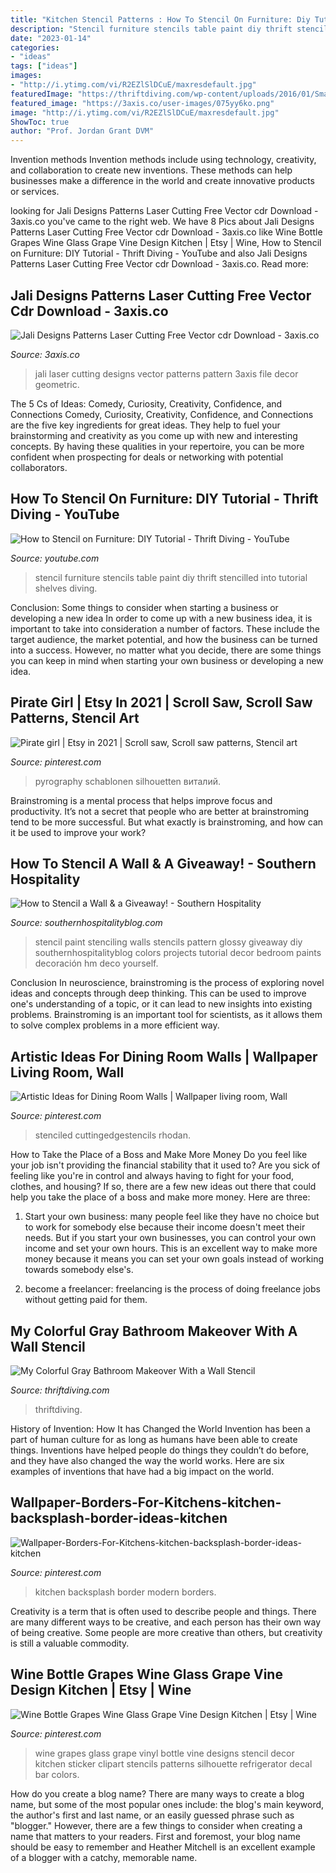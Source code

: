 ```yaml
---
title: "Kitchen Stencil Patterns : How To Stencil On Furniture: Diy Tutorial"
description: "Stencil furniture stencils table paint diy thrift stencilled into tutorial shelves diving"
date: "2023-01-14"
categories:
- "ideas"
tags: ["ideas"]
images:
- "http://i.ytimg.com/vi/R2EZlSlDCuE/maxresdefault.jpg"
featuredImage: "https://thriftdiving.com/wp-content/uploads/2016/01/Small-Gray-Bathroom-Makeover-AFTER-ThriftDiving.com-blog.jpg"
featured_image: "https://3axis.co/user-images/075yy6ko.png"
image: "http://i.ytimg.com/vi/R2EZlSlDCuE/maxresdefault.jpg"
ShowToc: true
author: "Prof. Jordan Grant DVM"
---
```



Invention methods
Invention methods include using technology, creativity, and collaboration to create new inventions. These methods can help businesses make a difference in the world and create innovative products or services.

	

		
looking for Jali Designs Patterns Laser Cutting Free Vector cdr Download - 3axis.co you've came to the right web. We have 8 Pics about Jali Designs Patterns Laser Cutting Free Vector cdr Download - 3axis.co like Wine Bottle Grapes Wine Glass Grape Vine Design Kitchen | Etsy | Wine, How to Stencil on Furniture: DIY Tutorial - Thrift Diving - YouTube and also Jali Designs Patterns Laser Cutting Free Vector cdr Download - 3axis.co. Read more:
		
    
## Jali Designs Patterns Laser Cutting Free Vector Cdr Download - 3axis.co

<img loading=lazy src="https://3axis.co/user-images/075yy6ko.png" onerror="this.onerror=null;this.src='https://tse4.mm.bing.net/th?id=OIP.pZlucIyuwtSKVSO2GjoO7AHaO0&amp;pid=15.1';" alt="Jali Designs Patterns Laser Cutting Free Vector cdr Download - 3axis.co">

_Source: 3axis.co_

>jali laser cutting designs vector patterns pattern 3axis file decor geometric. 

	

The 5 Cs of Ideas: Comedy, Curiosity, Creativity, Confidence, and Connections
Comedy, Curiosity, Creativity, Confidence, and Connections are the five key ingredients for great ideas. They help to fuel your brainstorming and creativity as you come up with new and interesting concepts. By having these qualities in your repertoire, you can be more confident when prospecting for deals or networking with potential collaborators.

    
## How To Stencil On Furniture: DIY Tutorial - Thrift Diving - YouTube

<img loading=lazy src="http://i.ytimg.com/vi/R2EZlSlDCuE/maxresdefault.jpg" onerror="this.onerror=null;this.src='https://tse1.mm.bing.net/th?id=OIP.2wmn3pzgw7eelkmIHs5ppgHaEK&amp;pid=15.1';" alt="How to Stencil on Furniture: DIY Tutorial - Thrift Diving - YouTube">

_Source: youtube.com_

>stencil furniture stencils table paint diy thrift stencilled into tutorial shelves diving. 

	

Conclusion: Some things to consider when starting a business or developing a new idea
In order to come up with a new business idea, it is important to take into consideration a number of factors. These include the target audience, the market potential, and how the business can be turned into a success. However, no matter what you decide, there are some things you can keep in mind when starting your own business or developing a new idea.

    
## Pirate Girl | Etsy In 2021 | Scroll Saw, Scroll Saw Patterns, Stencil Art

<img loading=lazy src="https://i.pinimg.com/736x/f4/35/bb/f435bbcb0247753ae1b57d72968e379d.jpg" onerror="this.onerror=null;this.src='https://tse4.mm.bing.net/th?id=OIP.0WXIEbpbx9D4tTK-DdDJIwHaJV&amp;pid=15.1';" alt="Pirate girl | Etsy in 2021 | Scroll saw, Scroll saw patterns, Stencil art">

_Source: pinterest.com_

>pyrography schablonen silhouetten виталий. 

	

Brainstroming is a mental process that helps improve focus and productivity. It’s not a secret that people who are better at brainstroming tend to be more successful. But what exactly is brainstroming, and how can it be used to improve your work?

    
## How To Stencil A Wall &amp; A Giveaway! - Southern Hospitality

<img loading=lazy src="https://i0.wp.com/southernhospitalityblog.com/wp-content/uploads/2011/10/stencilinprogress_thumb.jpg?fit=504,754&amp;ssl=1" onerror="this.onerror=null;this.src='https://tse1.mm.bing.net/th?id=OIP.tznrpdI8FSdbCTXbpFXE9AHaLF&amp;pid=15.1';" alt="How to Stencil a Wall &amp; a Giveaway! - Southern Hospitality">

_Source: southernhospitalityblog.com_

>stencil paint stenciling walls stencils pattern glossy giveaway diy southernhospitalityblog colors projects tutorial decor bedroom paints decoración hm deco yourself. 

	

Conclusion
In neuroscience, brainstroming is the process of exploring novel ideas and concepts through deep thinking. This can be used to improve one's understanding of a topic, or it can lead to new insights into existing problems. Brainstroming is an important tool for scientists, as it allows them to solve complex problems in a more efficient way.

    
## Artistic Ideas For Dining Room Walls | Wallpaper Living Room, Wall

<img loading=lazy src="https://i.pinimg.com/originals/6e/08/b6/6e08b6a0d3e3110ef7eefe099baa0ed6.jpg" onerror="this.onerror=null;this.src='https://tse3.mm.bing.net/th?id=OIP.IYrCzdhvWO72BW3LaZa4XwHaJ4&amp;pid=15.1';" alt="Artistic Ideas for Dining Room Walls | Wallpaper living room, Wall">

_Source: pinterest.com_

>stenciled cuttingedgestencils rhodan. 

	

How to Take the Place of a Boss and Make More Money
Do you feel like your job isn't providing the financial stability that it used to? Are you sick of feeling like you're in control and always having to fight for your food, clothes, and housing? If so, there are a few new ideas out there that could help you take the place of a boss and make more money. Here are three:
1. Start your own business: many people feel like they have no choice but to work for somebody else because their income doesn't meet their needs. But if you start your own businesses, you can control your own income and set your own hours. This is an excellent way to make more money because it means you can set your own goals instead of working towards somebody else's.

2. become a freelancer: freelancing is the process of doing freelance jobs without getting paid for them.

    
## My Colorful Gray Bathroom Makeover With A Wall Stencil

<img loading=lazy src="https://thriftdiving.com/wp-content/uploads/2016/01/Small-Gray-Bathroom-Makeover-AFTER-ThriftDiving.com-blog.jpg" onerror="this.onerror=null;this.src='https://tse1.mm.bing.net/th?id=OIP.0mZtdfFgCxkz8ZfWnpCKJQHaLH&amp;pid=15.1';" alt="My Colorful Gray Bathroom Makeover With a Wall Stencil">

_Source: thriftdiving.com_

>thriftdiving. 

	

History of Invention: How It has Changed the World
Invention has been a part of human culture for as long as humans have been able to create things. Inventions have helped people do things they couldn’t do before, and they have also changed the way the world works. Here are six examples of inventions that have had a big impact on the world.

    
## Wallpaper-Borders-For-Kitchens-kitchen-backsplash-border-ideas-kitchen

<img loading=lazy src="https://i.pinimg.com/736x/4d/70/79/4d707917c145d0e188e75941f057817b--tile-design-pictures-kitchen-wallpaper.jpg" onerror="this.onerror=null;this.src='https://tse1.mm.bing.net/th?id=OIP.cNXkdR_vJwxw4vhBGzvPTQHaJz&amp;pid=15.1';" alt="Wallpaper-Borders-For-Kitchens-kitchen-backsplash-border-ideas-kitchen">

_Source: pinterest.com_

>kitchen backsplash border modern borders. 

	

Creativity is a term that is often used to describe people and things. There are many different ways to be creative, and each person has their own way of being creative. Some people are more creative than others, but creativity is still a valuable commodity.

    
## Wine Bottle Grapes Wine Glass Grape Vine Design Kitchen | Etsy | Wine

<img loading=lazy src="https://i.pinimg.com/736x/dd/67/48/dd67489f483d1ac0ecbc74e2fff3dd26.jpg" onerror="this.onerror=null;this.src='https://tse1.mm.bing.net/th?id=OIP.7aMEr9P3o4KekroNuUXNBgHaK7&amp;pid=15.1';" alt="Wine Bottle Grapes Wine Glass Grape Vine Design Kitchen | Etsy | Wine">

_Source: pinterest.com_

>wine grapes glass grape vinyl bottle vine designs stencil decor kitchen sticker clipart stencils patterns silhouette refrigerator decal bar colors. 

	

How do you create a blog name?
There are many ways to create a blog name, but some of the most popular ones include: the blog's main keyword, the author's first and last name, or an easily guessed phrase such as "blogger." However, there are a few things to consider when creating a name that matters to your readers. First and foremost, your blog name should be easy to remember and Heather Mitchell is an excellent example of a blogger with a catchy, memorable name.

